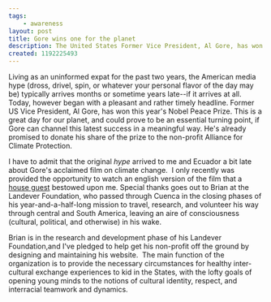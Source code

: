 ```yaml
---
tags:
    - awareness
layout: post
title: Gore wins one for the planet
description: The United States Former Vice President, Al Gore, has won the 2007 Nobel Peace Prize.
created: 1192225493
---
```

<p>Living as an uninformed expat for the past two years, the American media hype (dross, drivel, spin, or whatever your personal flavor of the day may be) typically arrives months or sometime years late--if it arrives at all.&nbsp; Today, however began with a pleasant and rather timely headline. Former US Vice President, Al Gore, has won this year's Nobel Peace Prize. This is a great day for our planet, and could prove to be an essential turning point, if Gore can channel this latest success in a meaningful way. He's already promised to donate his share of the prize to the non-profit Alliance for Climate Protection.</p>

<p>I have to admit that the original <span style="font-style: italic;">hype</span> arrived to me and Ecuador a bit late about Gore's acclaimed film on climate change.&nbsp; I only recently was provided the opportunity to watch an english version of the film that a <a target="_blank" title="Ride my couch at CouchSurfing.com" href="http://couchsurfing.com/jrguitar21">house guest</a> bestowed upon me. Special thanks goes out to Brian at the Landever Foundation, who passed through Cuenca in the closing phases of his year-and-a-half-long mission to travel, research, and volunteer his way through central and South America, leaving an aire of consciousness (cultural, political, and otherwise) in his wake.</p>

<p>Brian is in the research and development phase of his Landever Foundation,and I've pledged to help get his non-profit off the ground by designing and maintaining his website.&nbsp; The main function of the organization is to provide the necessary circumstances for healthy inter-cultural exchange experiences to kid in the States, with the lofty goals of opening young minds to the notions of cultural identity, respect, and interracial teamwork and dynamics.</p>
